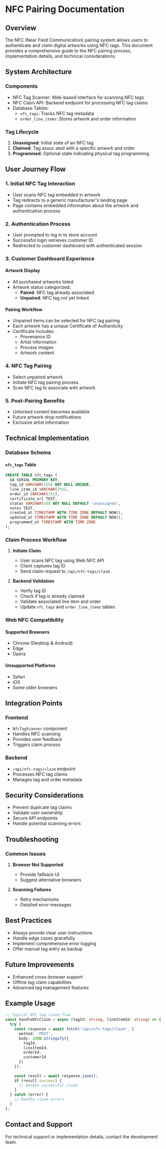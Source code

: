 # NFC Pairing Documentation

## Overview

The NFC (Near Field Communication) pairing system allows users to authenticate and claim digital artworks using NFC tags. This document provides a comprehensive guide to the NFC pairing process, implementation details, and technical considerations.

## System Architecture

### Components
- NFC Tag Scanner: Web-based interface for scanning NFC tags
- NFC Claim API: Backend endpoint for processing NFC tag claims
- Database Tables: 
  - `nfc_tags`: Tracks NFC tag metadata
  - `order_line_items`: Stores artwork and order information

### Tag Lifecycle
1. **Unassigned**: Initial state of an NFC tag
2. **Claimed**: Tag assoc ated with a specific artwork and order
3. **Programmed**: Optional state indicating physical tag programming

## User Journey Flow

### 1. Initial NFC Tag Interaction
- User scans NFC tag embedded in artwork
- Tag redirects to a generic manufacturer's landing page
- Page contains embedded information about the artwork and authentication process

### 2. Authentication Process
- User prompted to log in to store account
- Successful login retrieves customer ID
- Redirected to customer dashboard with authenticated session

### 3. Customer Dashboard Experience
#### Artwork Display
- All purchased artworks listed
- Artwork status categorized:
  - **Paired**: NFC tag already associated
  - **Unpaired**: NFC tag not yet linked

#### Pairing Workflow
- Unpaired items can be selected for NFC tag pairing
- Each artwork has a unique Certificate of Authenticity
- Certificate includes:
  - Provenance ID
  - Artist information
  - Process images
  - Artwork content

### 4. NFC Tag Pairing
- Select unpaired artwork
- Initiate NFC tag pairing process
- Scan NFC tag to associate with artwork

### 5. Post-Pairing Benefits
- Unlocked content becomes available
- Future artwork drop notifications
- Exclusive artist information

## Technical Implementation

### Database Schema

#### `nfc_tags` Table
```sql
CREATE TABLE nfc_tags (
  id SERIAL PRIMARY KEY,
  tag_id VARCHAR(255) NOT NULL UNIQUE,
  line_item_id VARCHAR(255),
  order_id VARCHAR(255),
  certificate_url TEXT,
  status VARCHAR(50) NOT NULL DEFAULT 'unassigned',
  notes TEXT,
  created_at TIMESTAMP WITH TIME ZONE DEFAULT NOW(),
  updated_at TIMESTAMP WITH TIME ZONE DEFAULT NOW(),
  programmed_at TIMESTAMP WITH TIME ZONE
);
```

### Claim Process Workflow

1. **Initiate Claim**
   - User scans NFC tag using Web NFC API
   - Client captures tag ID
   - Send claim request to `/api/nfc-tags/claim`

2. **Backend Validation**
   - Verify tag ID
   - Check if tag is already claimed
   - Validate associated line item and order
   - Update `nfc_tags` and `order_line_items` tables

### Web NFC Compatibility

#### Supported Browsers
- Chrome (Desktop & Android)
- Edge
- Opera

#### Unsupported Platforms
- Safari
- iOS
- Some older browsers

## Integration Points

### Frontend
- `NfcTagScanner` component
- Handles NFC scanning
- Provides user feedback
- Triggers claim process

### Backend
- `/api/nfc-tags/claim` endpoint
- Processes NFC tag claims
- Manages tag and order metadata

## Security Considerations

- Prevent duplicate tag claims
- Validate user ownership
- Secure API endpoints
- Handle potential scanning errors

## Troubleshooting

### Common Issues
1. **Browser Not Supported**
   - Provide fallback UI
   - Suggest alternative browsers

2. **Scanning Failures**
   - Retry mechanisms
   - Detailed error messages

## Best Practices

- Always provide clear user instructions
- Handle edge cases gracefully
- Implement comprehensive error logging
- Offer manual tag entry as backup

## Future Improvements

- Enhanced cross-browser support
- Offline tag claim capabilities
- Advanced tag management features

## Example Usage

```typescript
// Typical NFC tag claim flow
const handleNfcClaim = async (tagId: string, lineItemId: string) => {
  try {
    const response = await fetch('/api/nfc-tags/claim', {
      method: 'POST',
      body: JSON.stringify({ 
        tagId, 
        lineItemId, 
        orderId, 
        customerId 
      })
    });
    
    const result = await response.json();
    if (result.success) {
      // Handle successful claim
    }
  } catch (error) {
    // Handle claim errors
  }
};
```

## Contact and Support

For technical support or implementation details, contact the development team. 